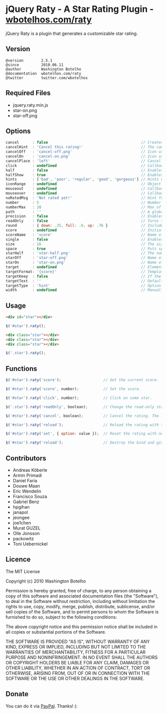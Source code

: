# jQuery Raty - A Star Rating Plugin - [wbotelhos.com/raty](http://wbotelhos.com/raty)

jQuery Raty is a plugin that generates a customizable star rating.

## Version

```
@version        2.5.1
@since          2010.06.11
@author         Washington Botelho
@documentation  wbotelhos.com/raty
@twitter        twitter.com/wbotelhos
```

## Required Files

+ jquery.raty.min.js
+ star-on.png
+ star-off.png

## Options

```js
cancel      : false                                          // Creates a cancel button to cancel the rating.
cancelHint  : 'Cancel this rating!'                          // The cancel's button hint.
cancelOff   : 'cancel-off.png'                               // Icon used on active cancel.
cancelOn    : 'cancel-on.png'                                // Icon used inactive cancel.
cancelPlace : 'left'                                         // Cancel's button position.
click       : undefined                                      // Callback executed on rating click.
half        : false                                          // Enables half star selection.
halfShow    : true                                           // Enables half star display.
hints       : ['bad', 'poor', 'regular', 'good', 'gorgeous'] // Hints used on each star.
iconRange   : undefined                                      // Object list with position and icon on and off to do a mixed icons.
mouseout    : undefined                                      // Callback executed on mouseout.
mouseover   : undefined                                      // Callback executed on mouseover.
noRatedMsg  : 'Not rated yet!'                               // Hint for no rated elements when it's readOnly.
number      : 5                                              // Number of stars that will be presented.
numberMax   : 20                                             // Max of star the option number can creates.
path        : ''                                             // A global locate where the icon will be looked.
precision   : false                                          // Enables the selection of a precision score.
readOnly    : false                                          // Turns the rating read-only.
round       : { down: .25, full: .6, up: .76 }               // Included values attributes to do the score round math.
score       : undefined                                      // Initial rating.
scoreName   : 'score'                                        // Name of the hidden field that holds the score value.
single      : false                                          // Enables just a single star selection.
size        : 16                                             // The size of the icons that will be used.
space       : true                                           // Puts space between the icons.
starHalf    : 'star-half.png'                                // The name of the half star image.
starOff     : 'star-off.png'                                 // Name of the star image off.
starOn      : 'star-on.png'                                  // Name of the star image on.
target      : undefined                                      // Element selector where the score will be displayed.
targetFormat: '{score}'                                      // Template to interpolate the score in.
targetKeep  : false                                          // If the last rating value will be keeped after mouseout.
targetText  : ''                                             // Default text setted on target.
targetType  : 'hint'                                         // Option to choose if target will receive hint o 'score' type.
width       : undefined                                      // Manually adjust the width for the project.
```

## Usage

```html
<div id="star"></div>
```

```js
$('#star').raty();
```

```html
<div class="star"></div>
<div class="star"></div>
<div class="star"></div>
```

```js
$('.star').raty();
```

## Functions

```js
$('#star').raty('score');                   // Get the current score.

$('#star').raty('score', number);           // Set the score.

$('#star').raty('click', number);           // Click on some star.

$('.star').raty('readOnly', boolean);       // Change the read-only state.

$('#star').raty('cancel', boolean);         // Cancel the rating. The last param force the click callback.

$('#star').raty('reload');                  // Reload the rating with the current configuration.

$('#star').raty('set', { option: value });  // Reset the rating with new configurations.

$('#star').raty('reload');                  // Destroy the bind and give you the raw element.
```

## Contributors

+ Andreas Köberle
+ Armin Primadi
+ Daniel Faria
+ Douwe Maan
+ Eric Wendelin
+ Francisco Souza
+ Gabriel Benz
+ hpgihan
+ janapol
+ jeongee
+ joe1chen
+ Murat GUZEL
+ Olle Jonsson
+ packowitz
+ Toni Uebernickel

## Licence

The MIT License

Copyright (c) 2010 Washington Botelho

Permission is hereby granted, free of charge, to any person obtaining a copy of this software and associated documentation files (the "Software"), to deal in the Software without restriction, including without limitation the rights to use, copy, modify, merge, publish, distribute, sublicense, and/or sell copies of the Software, and to permit persons to whom the Software is furnished to do so, subject to the following conditions:

The above copyright notice and this permission notice shall be included in all copies or substantial portions of the Software.

THE SOFTWARE IS PROVIDED "AS IS", WITHOUT WARRANTY OF ANY KIND, EXPRESS OR IMPLIED, INCLUDING BUT NOT LIMITED TO THE WARRANTIES OF MERCHANTABILITY, FITNESS FOR A PARTICULAR PURPOSE AND NONINFRINGEMENT. IN NO EVENT SHALL THE AUTHORS OR COPYRIGHT HOLDERS BE LIABLE FOR ANY CLAIM, DAMAGES OR OTHER LIABILITY, WHETHER IN AN ACTION OF CONTRACT, TORT OR OTHERWISE, ARISING FROM, OUT OF OR IN CONNECTION WITH THE SOFTWARE OR THE USE OR OTHER DEALINGS IN THE SOFTWARE.

## Donate

You can do it via [PayPal](https://www.paypal.com/cgi-bin/webscr?cmd=_donations&business=X8HEP2878NDEG&item_name=jQuery%20Raty). Thanks! (:
